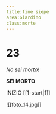 ```yaml
---
title:fine siepe
area:Giardino
class:morte
---
```

# 23
_No sei morto!_

**SEI MORTO**

INIZIO [[1-start|1]]

![[foto_14.jpg]]